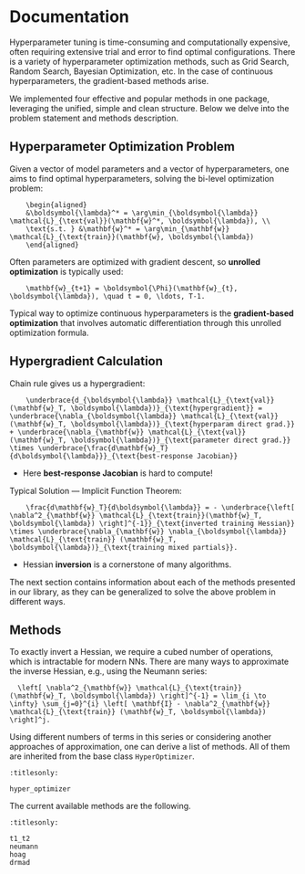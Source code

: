 # Documentation

Hyperparameter tuning is time-consuming and computationally expensive, often requiring extensive trial and error to find optimal configurations. There is a variety of hyperparameter optimization methods, such as Grid Search, Random Search, Bayesian Optimization, etc. In the case of continuous hyperparameters, the gradient-based methods arise.

We implemented four effective and popular methods in one package, leveraging the unified, simple and clean structure. Below we delve into the problem statement and methods description.

## Hyperparameter Optimization Problem

Given a vector of model parameters and a vector of hyperparameters, one aims to find optimal hyperparameters, solving the bi-level optimization problem:

```{math}
    \begin{aligned}
    &\boldsymbol{\lambda}^* = \arg\min_{\boldsymbol{\lambda}} \mathcal{L}_{\text{val}}(\mathbf{w}^*, \boldsymbol{\lambda}), \\
    \text{s.t. } &\mathbf{w}^* = \arg\min_{\mathbf{w}} \mathcal{L}_{\text{train}}(\mathbf{w}, \boldsymbol{\lambda})
    \end{aligned}
```

Often parameters are optimized with gradient descent, so **unrolled optimization** is typically used:

```{math}
    \mathbf{w}_{t+1} = \boldsymbol{\Phi}(\mathbf{w}_{t}, \boldsymbol{\lambda}), \quad t = 0, \ldots, T-1.
```

Typical way to optimize continuous hyperparameters is the **gradient-based optimization** that involves automatic differentiation through this unrolled optimization formula.

## Hypergradient Calculation

Chain rule gives us a hypergradient:

```{math}
    \underbrace{d_{\boldsymbol{\lambda}} \mathcal{L}_{\text{val}}(\mathbf{w}_T, \boldsymbol{\lambda})}_{\text{hypergradient}} = \underbrace{\nabla_{\boldsymbol{\lambda}} \mathcal{L}_{\text{val}}(\mathbf{w}_T, \boldsymbol{\lambda})}_{\text{hyperparam direct grad.}} + \underbrace{\nabla_{\mathbf{w}} \mathcal{L}_{\text{val}}(\mathbf{w}_T, \boldsymbol{\lambda})}_{\text{parameter direct grad.}} \times \underbrace{\frac{d\mathbf{w}_T}{d\boldsymbol{\lambda}}}_{\text{best-response Jacobian}}
```

- Here **best-response Jacobian** is hard to compute!

Typical Solution — Implicit Function Theorem:

```{math}
    \frac{d\mathbf{w}_T}{d\boldsymbol{\lambda}} = - \underbrace{\left[ \nabla^2_{\mathbf{w}} \mathcal{L}_{\text{train}}(\mathbf{w}_T, \boldsymbol{\lambda}) \right]^{-1}}_{\text{inverted training Hessian}} \times \underbrace{\nabla_{\mathbf{w}} \nabla_{\boldsymbol{\lambda}} \mathcal{L}_{\text{train}} (\mathbf{w}_T, \boldsymbol{\lambda})}_{\text{training mixed partials}}.
```

- Hessian **inversion** is a cornerstone of many algorithms.

The next section contains information about each of the methods presented in our library, as they can be generalized to solve the above problem in different ways.

## Methods

To exactly invert a Hessian, we require a cubed number of operations, which is intractable for modern NNs. 
There are many ways to approximate the inverse Hessian, e.g., using the Neumann series:

```{math}
  \left[ \nabla^2_{\mathbf{w}} \mathcal{L}_{\text{train}}(\mathbf{w}_T, \boldsymbol{\lambda}) \right]^{-1} = \lim_{i \to \infty} \sum_{j=0}^{i} \left[ \mathbf{I} - \nabla^2_{\mathbf{w}} \mathcal{L}_{\text{train}} (\mathbf{w}_T, \boldsymbol{\lambda}) \right]^j.
```

Using different numbers of terms in this series or considering another approaches of approximation, one can derive a list of methods. 
All of them are inherited from the base class `HyperOptimizer`.

```{toctree}
:titlesonly:

hyper_optimizer
```

The current available methods are the following.

```{toctree}
:titlesonly:

t1_t2
neumann
hoag
drmad
```


